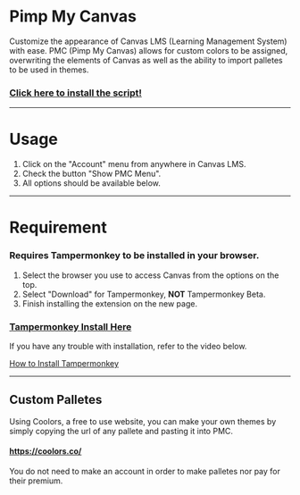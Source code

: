 # Pimp My Canvas
<!-- ![](https://img.shields.io/badge/Made%20with-HTML/CSS/JS-orange.svg?style=flat-square) ![](https://img.shields.io/github/repo-size/ExternalHost0/Personal-Portfolio-v2?color=orange&style=flat-square) ![](https://img.shields.io/github/last-commit/ExternalHost0/Personal-Portfolio-v2?color=orange&style=flat-square) -->

Customize the appearance of Canvas LMS (Learning Management System) with ease. PMC (Pimp My Canvas) allows for custom colors to be assigned, overwriting the elements of Canvas as well as the ability to import palletes to be used in themes.

### [Click here to install the script!](https://github.com/ExternalHost0/PimpMyCanvas/raw/master/PimpMyCanvas.user.js)

___
# Usage

1. Click on the "Account" menu from anywhere in Canvas LMS.
2. Check the button "Show PMC Menu".
3. All options should be available below.
___
# Requirement
### Requires Tampermonkey to be installed in your browser.
1. Select the browser you use to access Canvas from the options on the top.
2. Select "Download" for Tampermonkey, **NOT** Tampermonkey Beta.
3. Finish installing the extension on the new page.
### [Tampermonkey Install Here](https://www.tampermonkey.net/)

If you have any trouble with installation, refer to the video below.

[How to Install Tampermonkey](https://www.youtube.com/watch?v=kjeERqWY04s)
___
## Custom Palletes
Using Coolors, a free to use website, you can make your own themes by simply copying the url of any pallete and pasting it into PMC.
#### https://coolors.co/
You do not need to make an account in order to make palletes nor pay for their premium.



